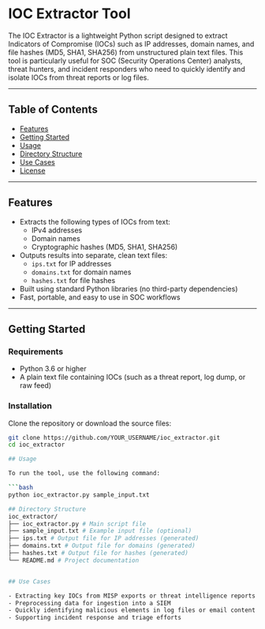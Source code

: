 # IOC Extractor Tool

The IOC Extractor is a lightweight Python script designed to extract Indicators of Compromise (IOCs) such as IP addresses, domain names, and file hashes (MD5, SHA1, SHA256) from unstructured plain text files. This tool is particularly useful for SOC (Security Operations Center) analysts, threat hunters, and incident responders who need to quickly identify and isolate IOCs from threat reports or log files.

---

## Table of Contents

- [Features](#features)
- [Getting Started](#getting-started)
- [Usage](#usage)
- [Directory Structure](#directory-structure)
- [Use Cases](#use-cases)
- [License](#license)

---

## Features

- Extracts the following types of IOCs from text:
  - IPv4 addresses
  - Domain names
  - Cryptographic hashes (MD5, SHA1, SHA256)
- Outputs results into separate, clean text files:
  - `ips.txt` for IP addresses
  - `domains.txt` for domain names
  - `hashes.txt` for file hashes
- Built using standard Python libraries (no third-party dependencies)
- Fast, portable, and easy to use in SOC workflows

---

## Getting Started

### Requirements

- Python 3.6 or higher
- A plain text file containing IOCs (such as a threat report, log dump, or raw feed)

### Installation

Clone the repository or download the source files:

```bash
git clone https://github.com/YOUR_USERNAME/ioc_extractor.git
cd ioc_extractor

## Usage

To run the tool, use the following command:

```bash
python ioc_extractor.py sample_input.txt

## Directory Structure
ioc_extractor/
├── ioc_extractor.py # Main script file
├── sample_input.txt # Example input file (optional)
├── ips.txt # Output file for IP addresses (generated)
├── domains.txt # Output file for domains (generated)
├── hashes.txt # Output file for hashes (generated)
└── README.md # Project documentation


## Use Cases

- Extracting key IOCs from MISP exports or threat intelligence reports
- Preprocessing data for ingestion into a SIEM
- Quickly identifying malicious elements in log files or email content
- Supporting incident response and triage efforts


